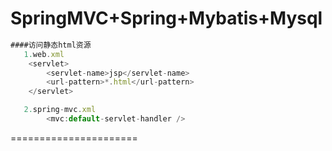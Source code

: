 SpringMVC+Spring+Mybatis+Mysql
======================

```javascript
####访问静态html资源
   1.web.xml
   	<servlet>
   		<servlet-name>jsp</servlet-name>
   		<url-pattern>*.html</url-pattern>
   	</servlet>

   2.spring-mvc.xml
   		<mvc:default-servlet-handler />
 ```

======================
	